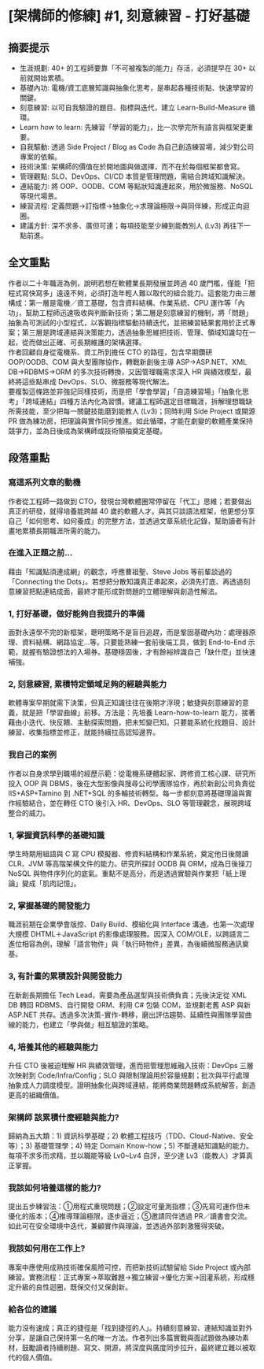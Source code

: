 # [架構師的修練] #1, 刻意練習 - 打好基礎

## 摘要提示
- 生涯規劃: 40+ 的工程師要靠「不可被複製的能力」存活，必須提早在 30+ 以前就開始累積。
- 基礎內功: 電機/資工底層知識與抽象化思考，是串起各種技術點、快速學習的關鍵。
- 刻意練習: 以可自我驗證的題目、指標與迭代，建立 Learn-Build-Measure 循環。
- Learn how to learn: 先練習「學習的能力」，比一次學完所有語言與框架更重要。
- 自我驅動: 透過 Side Project / Blog as Code 為自己創造練習場，減少對公司專案的依賴。
- 技術決策: 架構師的價值在於開地圖與做選擇，而不在於每個框架都會寫。
- 管理觀點: SLO、DevOps、CI/CD 本質是管理問題，需結合跨域知識解決。
- 連結能力: 將 OOP、OODB、COM 等點狀知識連起來，用於微服務、NoSQL 等現代場景。
- 練習流程: 定義問題→訂指標→抽象化→求理論極限→與同伴練，形成正向迴圈。
- 建議方針: 深不求多、廣但可連；每項技能至少練到能教別人 (Lv3) 再往下一點前進。

## 全文重點
作者以二十年職涯為例，說明若想在軟體業長期發展並跨過 40 歲門檻，僅能「把程式寫快寫多」遠遠不夠，必須打造年輕人難以取代的組合能力。這套能力由三層構成：第一層是電機／資工基礎，包含資料結構、作業系統、CPU 運作等「內功」，幫助工程師迅速吸收與判斷新技術；第二層是刻意練習的機制，將「問題」抽象為可測試的小型程式，以客觀指標驅動持續迭代，並把練習結果套用於正式專案；第三層是跨域連結與決策能力，透過抽象思維把技術、管理、領域知識勾在一起，從而做出正確、可長期維護的架構選擇。  
作者回顧自身從電機系、資工所到擔任 CTO 的路徑，包含早期鑽研 OOP/OODB、COM 與大型團隊協作，轉戰新創後主導 ASP→ASP.NET、XML DB→RDBMS→ORM 的多次技術轉換，又因管理職需求深入 HR 與績效模型，最終將這些點串成 DevOps、SLO、微服務等現代解法。  
要複製這條路並非強記同樣技術，而是把「學會學習」「自造練習場」「抽象化思考」「跨域連結」四種方法內化為習慣。建議工程師選定目標職涯，拆解理想職缺所需技能，至少把每一關鍵技能磨到能教人 (Lv3)；同時利用 Side Project 或開源 PR 做為練功房，把理論與實作同步推進。如此循環，才能在劇變的軟體產業保持競爭力，並為日後成為架構師或技術領袖奠定基礎。

## 段落重點
### 寫這系列文章的動機
作者從工程師一路做到 CTO，發現台灣軟體圈常停留在「代工」思維；若要做出真正的研發，就得培養能跨越 40 歲的軟體人才。與其只談語法框架，他更想分享自己「如何思考、如何養成」的完整方法，並透過文章系統化記錄，幫助讀者有計畫地累積長期職涯所需的能力。

### 在進入正題之前...
藉由「知識點須連成網」的觀念，呼應曹祖聖、Steve Jobs 等前輩談過的「Connecting the Dots」。若想把分散知識真正串起來，必須先打底、再透過刻意練習把點連結成面，最終才能形成對問題的立體理解與創造性解法。

### 1, 打好基礎，做好能夠自我提升的準備
面對永遠學不完的新框架，聰明策略不是盲目追趕，而是鞏固基礎內功：處理器原理、資料結構、網路協定…等。只要能熟練一套前後端工具，做到 End-to-End 示範，就握有驗證想法的入場券。基礎穩固後，才有餘裕辨識自己「缺什麼」並快速補強。

### 2, 刻意練習, 累積特定領域足夠的經驗與能力
軟體專案早期就需下決策，但真正知識往往在後期才浮現；敏捷與刻意練習的意義，就是把「學習曲線」前移。方法是：先培養 Learn-how-to-learn 能力，接著藉由小迭代、快反饋、主動探索問題，把未知變已知。只要能系統化找題目、設計練習、收集指標並修正，就能持續拉高認知邊界。

### 我自己的案例
作者以自身求學到職場的經歷示範：從電機系硬體起家、跨修資工核心課、研究所投入 OOP 與 DBMS，後在大型影像與搜尋公司學團隊協作，再於新創公司負責從 IIS+ASP+Tamino 到 .NET+SQL 的多輪技術轉型。每一步都刻意將基礎理論與實作經驗結合，並在轉任 CTO 後引入 HR、DevOps、SLO 等管理觀念，展現跨域整合的威力。

### 1, 掌握資訊科學的基礎知識
學生時期用組語與 C 寫 CPU 模擬器、修資料結構和作業系統，奠定他日後閱讀 CLR、JVM 等高階架構文件的能力。研究所探討 OODB 與 ORM，成為日後操刀 NoSQL 與物件序列化的底氣。重點不是高分，而是透過實驗與作業把「紙上理論」變成「肌肉記憶」。

### 2, 掌握基礎的開發能力
職涯前期在企業學會版控、Daily Build、模組化與 Interface 溝通，也第一次處理大規模 DHTML＋JavaScript 的影像處理服務。因深入 COM/OLE，以跨語言二進位相容為例，理解「語言物件」與「執行時物件」差異，為後續微服務通訊奠基。

### 3, 有計畫的累積設計與開發能力
在新創長期擔任 Tech Lead，需要為產品選型與技術債負責；先後決定從 XML DB 轉回 RDBMS、自行開發 ORM、利用 C# 包裝 COM，並規劃老舊 ASP 與新 ASP.NET 共存。透過多次決策-實作-轉移，磨出評估趨勢、延續性與團隊學習曲線的能力，也建立「學與做」相互驗證的策略。

### 4, 培養其他的經驗與能力
升任 CTO 後被迫理解 HR 與績效管理，進而把管理思維融入技術：DevOps 三層次映射到 Code/Infra/Config；SLO 與限制理論用於容量規劃；批次與平行處理抽象成人力調度模型。證明抽象化與跨域連結，能將商業問題轉成系統解答，創造更高的組織價值。

### 架構師 該累積什麼經驗與能力?
歸納為五大類：1) 資訊科學基礎；2) 軟體工程技巧（TDD、Cloud-Native、安全等）；3) 基礎管理學；4) 特定 Domain Know-how；5) 不斷連結知識點的能力。每項不求多而求精，並以職能等級 Lv0~Lv4 自評，至少達 Lv3（能教人）才算真正掌握。

### 我該如何培養這樣的能力?
提出五步練習法：①用程式重現問題；②設定可量測指標；③先寫可運作但未優化的版本；④推導理論極限，逐步逼近；⑤邀請同伴透過 PR／讀書會交流。如此可在安全環境中迭代，兼顧實作與理論，並透過外部刺激獲得突破。

### 我該如何用在工作上?
專案中應使用成熟技術確保風險可控，而把新技術試驗留給 Side Project 或內部練習。實務流程：正式專案→萃取難題→獨立練習→優化方案→回灌系統，形成穩定升級的良性迴圈，既保交付又保創新。

### 給各位的建議
能力沒有速成；真正的捷徑是「找到捷徑的人」。持續刻意練習、連結知識並對外分享，是讓自己保持第一名的唯一方法。作者列出多篇實戰與面試題做為練功素材，鼓勵讀者持續刷題、寫文、開源，將深度與廣度同步拉升，最終建立難以被取代的個人價值。